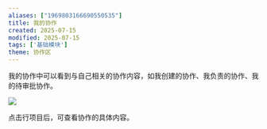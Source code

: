 ```yaml
---
aliases: ["1969803166690550535"]
title: 我的协作
created: 2025-07-15
modified: 2025-07-15
tags: ['基础模块']
theme: 协作区
---
```


我的协作中可以看到与自己相关的协作内容，如我创建的协作、我负责的协作、我的待审批协作。

![](https://myhelpdoc.oss-cn-heyuan.aliyuncs.com/mdimages/93542a6e2bdff3bbfb108053392ec381.jpg)

点击行项目后，可查看协作的具体内容。

